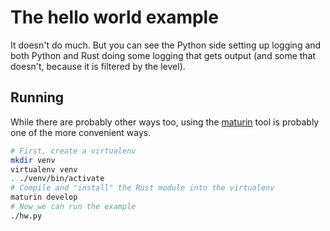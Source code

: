 # The hello world example

It doesn't do much. But you can see the Python side setting up logging and both
Python and Rust doing some logging that gets output (and some that doesn't,
because it is filtered by the level).

## Running

While there are probably other ways too, using the
[maturin](https://crates.io/crates/maturin) tool is probably one of the more
convenient ways.

```sh
# First, create a virtualenv
mkdir venv
virtualenv venv
. ./venv/bin/activate
# Compile and "install" the Rust module into the virtualenv
maturin develop
# Now we can run the example
./hw.py
```
